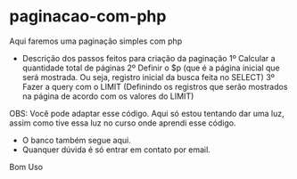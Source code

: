 # paginacao-com-php
Aqui faremos uma paginação simples com php

- Descrição dos passos feitos para criação da paginação
1º Calcular a quantidade total de páginas
2º Definir o $p (que é a página inicial que será mostrada. Ou seja, registro inicial da busca feita no SELECT)
3º Fazer a query com o LIMIT (Definindo os registros que serão mostrados na página de acordo com os valores do LIMIT)

OBS: Você pode adaptar esse código. Aqui só estou tentando dar uma luz, assim como tive essa luz no curso onde aprendi esse código.

- O banco também segue aqui. 
- Quanquer dúvida é só entrar em contato por email. 

Bom Uso
